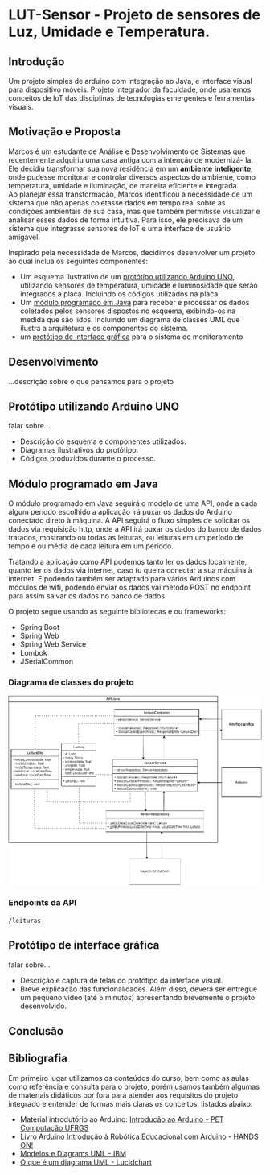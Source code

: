 # LUT-Sensor - Projeto de sensores de Luz, Umidade e Temperatura.

## Introdução

Um projeto simples de arduino com integração ao Java, e interface visual para dispositivo móveis. Projeto Integrador da faculdade, onde usaremos conceitos de IoT das disciplinas de tecnologias emergentes e ferramentas visuais.

## Motivação e Proposta

Marcos é um estudante de Análise e Desenvolvimento de Sistemas
que recentemente adquiriu uma casa antiga com a intenção de modernizá-
la. Ele decidiu transformar sua nova residência em um **ambiente**
**inteligente**, onde pudesse monitorar e controlar diversos aspectos do
ambiente, como temperatura, umidade e iluminação, de maneira eficiente
e integrada. 
<br/>
Ao planejar essa transformação, Marcos identificou a necessidade de
um sistema que não apenas coletasse dados em tempo real sobre as
condições ambientais de sua casa, mas que também permitisse visualizar e
analisar esses dados de forma intuitiva. Para isso, ele precisava de um
sistema que integrasse sensores de IoT e uma interface de usuário
amigável.

Inspirado pela necessidade de Marcos, decidimos desenvolver um projeto ao qual inclua os seguintes componentes:

- Um esquema ilustrativo de um [protótipo utilizando Arduino UNO](#protótipo-utilizando-arduino-uno), utilizando sensores de temperatura, umidade e luminosidade que serão integrados à placa. Incluindo os códigos utilizados na placa.
- Um [módulo programado em  Java](#módulo-programado-em-java) para receber e processar os dados coletados pelos sensores dispostos no esquema, exibindo-os na medida que são lidos. Incluindo um diagrama de classes UML que ilustra a arquitetura e os componentes do sistema.
- um [protótipo de interface gráfica](#protótipo-de-interface-gráfica) para o sistema de monitoramento

## Desenvolvimento

...descrição sobre o que pensamos para o projeto

## Protótipo utilizando Arduino UNO

falar sobre...

- Descrição do esquema e componentes utilizados.
- Diagramas ilustrativos do protótipo.
- Códigos produzidos durante o processo.

## Módulo programado em  Java

O módulo programado em Java seguirá o modelo de uma API, onde a cada algum período escolhido a aplicação irá puxar os dados do Arduino conectado direto à máquina. A API seguirá o fluxo simples de solicitar os dados via requisição http, onde a API irá puxar os dados do banco de dados tratados, mostrando ou todas as leituras, ou leituras em um período de tempo e ou média de cada leitura em um período.

Tratando a aplicação como API podemos tanto ler os dados localmente, quanto ler os dados via internet, caso tu queira conectar a sua máquina à internet. E podendo também ser adaptado para vários Arduinos com módulos de wifi, podendo enviar os dados vai método POST no endpoint para assim salvar os dados no banco de dados.

O projeto segue usando as seguinte bibliotecas e ou frameworks:
- Spring Boot
- Spring Web
- Spring Web Service
- Lombok
- JSerialCommon

### Diagrama de classes do projeto

![UML Módulo Programado em Java](./resources/diagrama_api_java.png)

### Endpoints da API

```
/leituras
```

## Protótipo de interface gráfica

falar sobre...

- Descrição e captura de telas do protótipo da interface visual.
- Breve explicação das funcionalidades. Além disso, deverá ser
entregue um pequeno vídeo (até 5 minutos) apresentando brevemente
o projeto desenvolvido.

## Conclusão

## Bibliografia

Em primeiro lugar utilizamos os conteúdos do curso, bem como as aulas como referência e consulta para o projeto, porém usamos também algumas de materiais didáticos por fora para atender aos requisitos do projeto integrado e entender de formas mais claras os conceitos. listados abaixo:

- Material introdutório ao Arduino: [Introdução ao Arduino - PET Computação UFRGS](https://petcomputacaoufrgs.github.io/intro-ao-arduino/introducao/introducao.html)
- [Livro Arduino Introdução à Robótica Educacional com Arduino - HANDS ON!](https://prp.usp.br/wp-content/uploads/sites/248/2020/07/1Livro-Arduino-Introdu%C3%A7%C3%A3o-a-Rob%C3%B3tica-Educacional-HANDS-ON-INTRODUCAO.pdf)
- [Modelos e Diagrams UML - IBM](https://www.ibm.com/docs/pt-br/rsas/7.5.0?topic=models-uml-diagrams)
- [O que é um diagrama UML - Lucidchart](https://www.lucidchart.com/pages/pt/o-que-e-uml)
